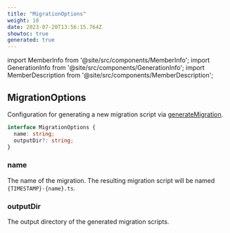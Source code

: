 ```yaml
---
title: "MigrationOptions"
weight: 10
date: 2023-07-20T13:56:15.764Z
showtoc: true
generated: true
---
```

<!-- This file was generated from the Vendure source. Do not modify. Instead, re-run the "docs:build" script -->
import MemberInfo from '@site/src/components/MemberInfo';
import GenerationInfo from '@site/src/components/GenerationInfo';
import MemberDescription from '@site/src/components/MemberDescription';


## MigrationOptions

<GenerationInfo sourceFile="packages/core/src/migrate.ts" sourceLine="19" packageName="@vendure/core" />

Configuration for generating a new migration script via <a href='/typescript-api/migration/generate-migration#generatemigration'>generateMigration</a>.

```ts title="Signature"
interface MigrationOptions {
  name: string;
  outputDir?: string;
}
```

### name

<MemberInfo kind="property" type="string"   />

The name of the migration. The resulting migration script will be named
`{TIMESTAMP}-{name}.ts`.
### outputDir

<MemberInfo kind="property" type="string"   />

The output directory of the generated migration scripts.
